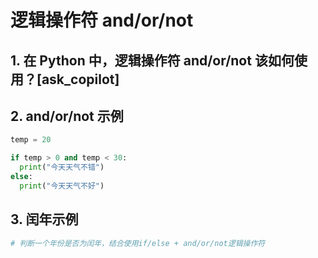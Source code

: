 # 逻辑操作符 and/or/not

## 1. 在 Python 中，逻辑操作符 and/or/not 该如何使用？[ask_copilot]

## 2. and/or/not 示例

```py
temp = 20

if temp > 0 and temp < 30:
  print("今天天气不错")
else:
  print("今天天气不好")
```

## 3. 闰年示例

```py
# 判断一个年份是否为闰年，结合使用if/else + and/or/not逻辑操作符
```

